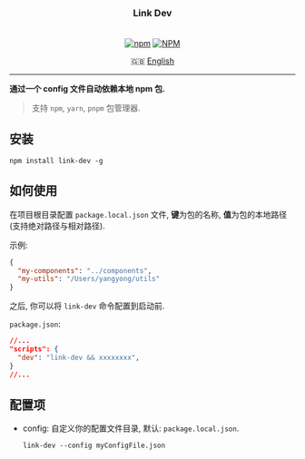 <h3 align="center" style="margin: 30px 0 35px;">Link Dev</h3>

<p align="center">
  <a href="https://www.npmjs.com/package/link-dev"><img alt="npm" src="https://img.shields.io/npm/v/link-dev"></a>
  <a href="https://raw.githubusercontent.com/imyangyong/link-dev/master/LICENSE"><img alt="NPM" src="https://img.shields.io/npm/l/link-dev"></a>
</p>

<p align="center">
   🇬🇧 <a href="./README.md">English</a>
</p>

---

**通过一个 config 文件自动依赖本地 npm 包.**

> 支持 `npm`, `yarn`, `pnpm` 包管理器.

## 安装

```
npm install link-dev -g
```

## 如何使用

在项目根目录配置 `package.local.json` 文件, **键**为包的名称, **值**为包的本地路径(支持绝对路径与相对路径).

示例:

```json
{
  "my-components": "../components",
  "my-utils": "/Users/yangyong/utils"
}
```

之后, 你可以将 `link-dev` 命令配置到启动前.

`package.json`:

```json
//...
"scripts": {
  "dev": "link-dev && xxxxxxxx",
}
//...
```

## 配置项

- config: 自定义你的配置文件目录, 默认: `package.local.json`.

  `link-dev --config myConfigFile.json`